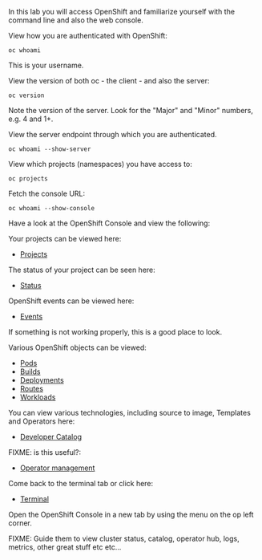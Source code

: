 In this lab you will access OpenShift and familiarize yourself with the command line and also the web console. 

View how you are authenticated with OpenShift:

```execute
oc whoami
```

This is your username. 

View the version of both oc - the client - and also the server:

```execute
oc version
```

Note the version of the server. Look for the "Major" and "Minor" numbers, e.g. 4 and 1+.

View the server endpoint through which you are authenticated.

```execute
oc whoami --show-server
```

View which projects (namespaces) you have access to:

```execute
oc projects
```

Fetch the console URL:

```execute
oc whoami --show-console
```

Have a look at the OpenShift Console and view the following:

Your projects can be viewed here:

* [Projects](%console_url%) 

The status of your project can be seen here:

* [Status](%console_url%/overview/ns/%project_namespace%)

OpenShift events can be viewed here:

* [Events](%console_url%/k8s/ns/%project_namespace%/events)

If something is not working properly, this is a good place to look.

Various OpenShift objects can be viewed:

* [Pods](%console_url%/k8s/ns/%project_namespace%/pods) 
* [Builds](%console_url%/k8s/ns/%project_namespace%/buildconfigs)
* [Deployments](%console_url%/k8s/ns/%project_namespace%/deploymentconfigs)
* [Routes](%console_url%/k8s/ns/%project_namespace%/routes) 
* [Workloads](%console_url%/k8s/cluster/projects/%project_namespace%/workloads)

You can view various technologies, including source to image, Templates and Operators here:

* [Developer Catalog](%console_url%/catalog/ns/%project_namespace%)

FIXME: is this useful?:
* [Operator management](%console_url%/operatormanagement/ns/%project_namespace%)

Come back to the terminal tab or click here:

* [Terminal](%terminal_url%)

Open the OpenShift Console in a new tab by using the menu on the op left corner.

FIXME: Guide them to view cluster status, catalog, operator hub, logs, metrics, other great stuff etc etc...


